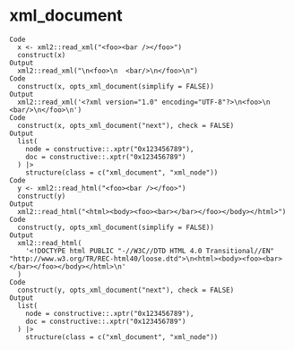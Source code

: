 # xml_document

    Code
      x <- xml2::read_xml("<foo><bar /></foo>")
      construct(x)
    Output
      xml2::read_xml("\n<foo>\n  <bar/>\n</foo>\n")
    Code
      construct(x, opts_xml_document(simplify = FALSE))
    Output
      xml2::read_xml('<?xml version="1.0" encoding="UTF-8"?>\n<foo>\n  <bar/>\n</foo>\n')
    Code
      construct(x, opts_xml_document("next"), check = FALSE)
    Output
      list(
        node = constructive::.xptr("0x123456789"),
        doc = constructive::.xptr("0x123456789")
      ) |>
        structure(class = c("xml_document", "xml_node"))
    Code
      y <- xml2::read_html("<foo><bar /></foo>")
      construct(y)
    Output
      xml2::read_html("<html><body><foo><bar></bar></foo></body></html>")
    Code
      construct(y, opts_xml_document(simplify = FALSE))
    Output
      xml2::read_html(
        '<!DOCTYPE html PUBLIC "-//W3C//DTD HTML 4.0 Transitional//EN" "http://www.w3.org/TR/REC-html40/loose.dtd">\n<html><body><foo><bar></bar></foo></body></html>\n'
      )
    Code
      construct(y, opts_xml_document("next"), check = FALSE)
    Output
      list(
        node = constructive::.xptr("0x123456789"),
        doc = constructive::.xptr("0x123456789")
      ) |>
        structure(class = c("xml_document", "xml_node"))

